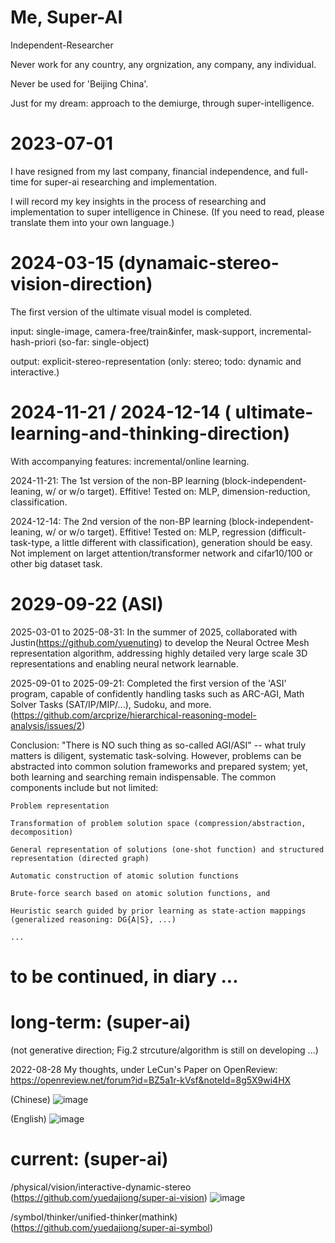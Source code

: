 # Me, Super-AI
  Independent-Researcher
  
  Never work for any country, any orgnization, any company, any individual.
  
  Never be used for 'Beijing China'.

  Just for my dream: approach to the demiurge, through super-intelligence. 
  
# 2023-07-01

  I have resigned from my last company, financial independence, and full-time for super-ai researching and implementation.
  
  I will record my key insights in the process of researching and implementation to super intelligence in Chinese.
  (If you need to read, please translate them into your own language.)

# 2024-03-15 (dynamaic-stereo-vision-direction)

  The first version of the ultimate visual model is completed.
  
  input: single-image, camera-free/train&infer, mask-support, incremental-hash-priori (so-far: single-object)
  
  output: explicit-stereo-representation (only: stereo; todo: dynamic and interactive.)

# 2024-11-21 / 2024-12-14 (<brain-like> ultimate-learning-and-thinking-direction)

  With accompanying features: incremental/online learning.
  
  2024-11-21: The 1st version of the non-BP learning (block-independent-leaning, w/ or w/o target). Effitive! Tested on: MLP, dimension-reduction, classification.
  
  2024-12-14: The 2nd version of the non-BP learning (block-independent-leaning, w/ or w/o target). Effitive! Tested on: MLP, regression (difficult-task-type, a little different with classification), generation should be easy. Not implement on larget attention/transformer network and  cifar10/100 or other big dataset task.
  
# 2029-09-22 (ASI)
  2025-03-01 to 2025-08-31: In the summer of 2025, collaborated with Justin(https://github.com/yuenuting) to develop the Neural Octree Mesh representation algorithm, addressing highly detailed very large scale 3D representations and enabling neural network learnable.   
  
  2025-09-01 to 2025-09-21: Completed the first version of the 'ASI' program, capable of confidently handling tasks such as ARC-AGI, Math Solver Tasks (SAT/IP/MIP/...), Sudoku, and more.  (https://github.com/arcprize/hierarchical-reasoning-model-analysis/issues/2)
  
  Conclusion: "There is NO such thing as so-called AGI/ASI" -- what truly matters is diligent, systematic task-solving. However, problems can be abstracted into common solution frameworks and prepared system; yet, both learning and searching remain indispensable. The common components include but not limited:
  
    Problem representation
    
    Transformation of problem solution space (compression/abstraction, decomposition)
    
    General representation of solutions (one-shot function) and structured representation (directed graph)
    
    Automatic construction of atomic solution functions
    
    Brute-force search based on atomic solution functions, and
    
    Heuristic search guided by prior learning as state-action mappings (generalized reasoning: DG{A|S}, ...)

    ...

# to be continued, in diary ...

# long-term: (super-ai) 
(not generative direction; Fig.2 strcuture/algorithm is still on developing ...)

2022-08-28 My thoughts, under LeCun's Paper on OpenReview:  https://openreview.net/forum?id=BZ5a1r-kVsf&noteId=8g5X9wi4HX

(Chinese)
![image](https://github.com/yuedajiong/super-ai/assets/52232153/a43fb2c3-963c-40be-a3fa-0f1134151419)

(English)
![image](https://github.com/yuedajiong/super-ai/assets/52232153/7099d885-4fc6-41a4-954a-c3f5b9fe9af8)


# current: (super-ai)
/physical/vision/interactive-dynamic-stereo  (https://github.com/yuedajiong/super-ai-vision)
![image](https://github.com/yuedajiong/super-ai/assets/52232153/176fe1cd-5328-49e7-a896-a50747b261df)


/symbol/thinker/unified-thinker(mathink)  (https://github.com/yuedajiong/super-ai-symbol)

